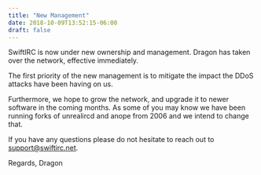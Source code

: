 ```yaml
---
title: "New Management"
date: 2018-10-09T13:52:15-06:00
draft: false
---
```


SwiftIRC is now under new ownership and management. Dragon has taken
over the network, effective immediately. 

The first priority of the new management is to mitigate the impact the
DDoS attacks have been having on us.

Furthermore, we hope to grow the network, and upgrade it to newer software in the
coming months. As some of you may know we have been running forks
of unrealircd and anope from 2006 and we intend to change that.

If you have any questions please do not hesitate to reach out to
support@swiftirc.net.

Regards,
Dragon
